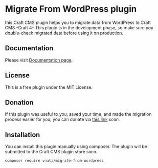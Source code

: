 # Migrate From WordPress plugin
this Craft CMS plugin helps you to migrate data from WordPress to Craft CMS -Craft 4-
This plugin is in the development phase, so make sure you double-check migrated data before using it on production.

## Documentation
Please visit [Documentation page](https://github.com/vnali/migrate-from-wordpress-plugin-docs/blob/main/README.md).

## License
This is a free plugin under the MIT License.

## Donation
If this plugin was useful to you, saved your time, and made the migration process easier for you, you can donate via [this link](https://github.com/vnali/migrate-from-wordpress-plugin-docs/blob/main/donate.md) soon.

## Installation
You can install this plugin manually using composer. The plugin will be submitted to the Craft CMS plugin store soon.

```shell
composer require vnali/migrate-from-wordpress
```